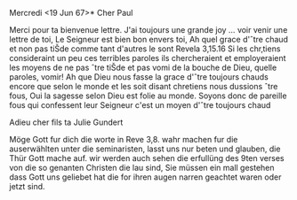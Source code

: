 
 Mercredi <19 Jun 67>*
Cher Paul

Merci pour ta bienvenue lettre. J'ai toujours une grande joy … voir venir une lettre de toi, Le Seigneur est bien bon envers toi, Ah quel grace d'ˆtre chaud et non pas tiŠde comme tant d'autres le sont Revela 3,15.16 Si les chr‚tiens consideraint un peu ces terribles paroles ils chercheraient et employeraient les moyens de ne pas ˆtre tiŠde et pas vomi de la bouche de Dieu, quelle paroles, vomir! Ah que Dieu nous fasse la grace d'ˆtre toujours chauds encore que selon le monde et les soit disant chretiens nous dussions ˆtre fous, Oui la sagesse selon Dieu est folie au monde. 
Soyons donc de pareille fous qui confessent leur Seigneur c'est un moyen d'ˆtre toujours chaud

 Adieu cher fils
 ta Julie Gundert

Möge Gott fur dich die worte in Reve <offen> 3,8. wahr machen fur die auserwählten unter die seminaristen, lasst uns nur beten und glauben, die Thür Gott mache auf. wir werden auch sehen die erfullüng des 9ten verses von die so genanten Christen die lau sind, Sie müssen ein mall gestehen dass Gott uns geliebet hat die for ihren augen narren geachtet waren oder jetzt sind. 